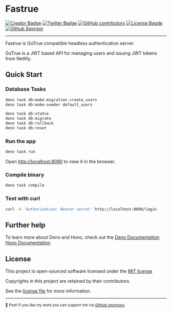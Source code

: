 # Fastrue

[![Creator Badge](https://badgen.net/badge/icon/Made%20by%20Aris%20Ripandi?icon=bitcoin-lightning&label&color=blue&labelColor=black&style=flat-square)](https://ripandis.com)
[![Twitter Badge](https://badgen.net/badge/icon/Follow%20Twitter?icon=twitter&label&color=blue&labelColor=black&style=flat-square)](https://twitter.com/riipandi)
[![GitHub contributors](https://img.shields.io/github/contributors/riipandi/fastrue?style=flat-square)](https://github.com/riipandi/fastrue/graphs/contributors)
[![License Bagde](https://badgen.net/github/license/riipandi/fastrue?label=license&color=blue&labelColor=black&style=flat-square)](./LICENSE)
[![Github Sponsor](https://badgen.net/badge/icon/sponsors?icon=github&label&color=green&labelColor=black&style=flat-square)](https://github.com/sponsors/riipandi)

<hr/>

Fastrue is GoTrue compatible headless authentication server.

GoTrue is a JWT based API for managing users and issuing JWT tokens from Netlify.

## Quick Start

### Database Tasks
```sh
deno task db:make-migration create_users
deno task db:make-seeder default_users

deno task db:status
deno task db:migrate
deno task db:rollback
deno task db:reset
```

### Run the app

```sh
deno task run
```

Open <http://localhost:8090> to view it in the browser.

### Compile binary

```sh
deno task compile
```


### Test with curl

```sh
curl -H 'Authorization: Bearer secret' http://localhost:8090/login
```

## Further help

To learn more about Deno and Hono, check out the [Deno Documentation](https://deno.land/) [Hono Documentation](https://hono.dev/).

## License

This project is open-sourced software licensed under the [MIT license][choosealicense]

Copyrights in this project are retained by their contributors.

See the [license file](./LICENSE) for more information.

[choosealicense]: https://choosealicense.com/licenses/mit/

---

<sub>🤫 Psst! If you like my work you can support me via [GitHub sponsors](https://github.com/sponsors/riipandi).
